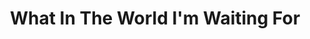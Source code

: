 ---
title: What In The World I'm Waiting For
year: 2006-01-01
writer: Robby Valentine
composer: Robby Valentine
---